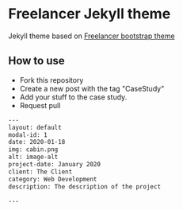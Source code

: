 Freelancer Jekyll theme  
=========================

Jekyll theme based on [Freelancer bootstrap theme ](http://startbootstrap.com/template-overviews/freelancer/)

## How to use
 - Fork this repository
 - Create a new post with the tag "CaseStudy"
 - Add your stuff to the case study.
 - Request pull

```txt
---
layout: default
modal-id: 1
date: 2020-01-18
img: cabin.png
alt: image-alt
project-date: January 2020
client: The Client
category: Web Development
description: The description of the project

---
```
